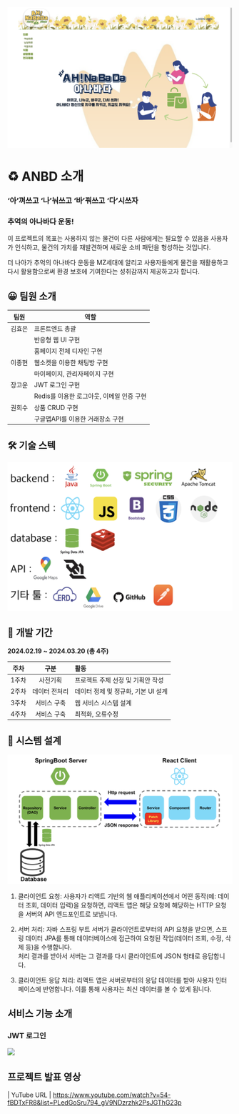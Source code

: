 ![](readme/homepage.png)

# ♻️ **ANBD 소개**

### ‘아’껴쓰고 ‘나’눠쓰고 ‘바’꿔쓰고 ‘다’시쓰자

### 추억의 아나바다 운동!

이 프로젝트의 목표는 사용하지 않는 물건이 다른 사람에게는 필요할 수 있음을 사용자가 인식하고,
물건의 가치를 재발견하며 새로운 소비 패턴을 형성하는 것입니다.  

더 나아가 추억의 아나바다 운동을 MZ세대에 알리고 사용자들에게 물건을 재활용하고 다시 활용함으로써 환경 보호에 기여한다는 성취감까지 제공하고자 합니다.

## 😀 **팀원 소개**

| 팀원  | 역할                          |
|-----|-----------------------------|
| 김효은 | 프론트엔드 총괄                    |
|     | 반응형 웹 UI 구현                 |
|     | 홈페이지 전체 디자인 구현              |
| 이종현 | 웹소켓을 이용한 채팅방 구현             |
|     | 마이페이지, 관리자페이지 구현            |
| 장고운 | JWT 로그인 구현                  |
|  |  Redis를 이용한 로그아웃, 이메일 인증 구현 |
| 권희수 | 상품 CRUD 구현                 |
|  |구글맵API를 이용한 거래장소 구현         |

## 🛠 **기술 스텍**
![](readme/skillstack.png)

## 📆 **개발 기간**

**2024.02.19 ~ 2024.03.20 (총 4주)**

| 주차  |   구분 | 활동                     |
|:---:|:---:|:-----------------------|
| 1주차 |  사전기획 | 프로젝트 주제 선정 및 기획안 작성    | 
| 2주차 | 데이터 전처리 | 데이터 정제 및 정규화, 기본  UI 설계|
| 3주차 | 서비스 구축 | 웹 서비스 시스템 설계           |
| 4주차 | 서비스 구축 | 최적화, 오류수정              |  


## 🔄 **시스템 설계**
![](readme/systemArchitecture.png)

1. 클라이언트 요청: 사용자가 리액트 기반의 웹 애플리케이션에서 어떤 동작(예: 데이터 조회, 데이터 입력)을 요청하면, 리액트 앱은 해당 요청에 해당하는 HTTP 요청을 서버의 API 엔드포인트로 보냅니다.  

2. 서버 처리: 자바 스프링 부트 서버가 클라이언트로부터의 API 요청을 받으면, 스프링 데이터 JPA를 통해 데이터베이스에 접근하여 요청된 작업(데이터 조회, 수정, 삭제 등)을 수행합니다.  
처리 결과를 받아서 서버는 그 결과를 다시 클라이언트에 JSON 형태로 응답합니다.

3. 클라이언트 응답 처리: 리액트 앱은 서버로부터의 응답 데이터를 받아 사용자 인터페이스에 반영합니다. 이를 통해 사용자는 최신 데이터를 볼 수 있게 됩니다.

## **서비스 기능 소개**

### JWT 로그인
![](readme/)


## **프로젝트 발표 영상**

| YuTube URL |
https://www.youtube.com/watch?v=54-fBDTxFR8&list=PLedGoSru794_gV9NDzrzhk2PsJGThG23p
